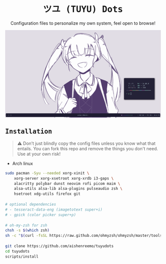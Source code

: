 <div align="center">
    <h1><samp>ツユ (TUYU) Dots</samp></h1>
    <p>Configuration files to personalize my own system, feel open to browse!</p>
</div>

![](assets/preview.png)

## <samp>Installation</samp>

> :warning: Don’t just blindly copy the config files unless you know what that entails. You can fork this repo and remove the things you don't need. Use at your own risk!

- Arch linux
```sh
sudo pacman -Syu --needed xorg-xinit \
    xorg-server xorg-xsetroot xorg-xrdb i3-gaps \
    alacritty polybar dunst neovim rofi picom maim \
    alsa-utils alsa-lib alsa-plugins pulseaudio zsh \
    hsetroot xdg-utils firefox git

# optional dependencies
# - tesseract-data-eng (imagetotext super+i)
# - gpick (color picker super+p)

# oh-my-zsh for zsh
chsh -s $(which zsh)
sh -c "$(curl -fsSL https://raw.github.com/ohmyzsh/ohmyzsh/master/tools/install.sh)"

git clone https://github.com/aishenreemo/tuyudots
cd tuyudots
scripts/install
```

